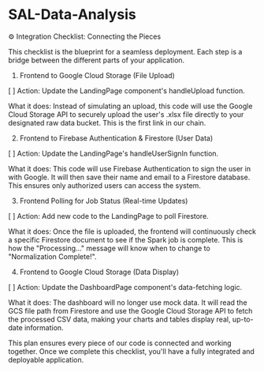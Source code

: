 # SAL-Data-Analysis
⚙️ Integration Checklist: Connecting the Pieces

This checklist is the blueprint for a seamless deployment. Each step is a bridge between the different parts of your application.

1. Frontend to Google Cloud Storage (File Upload)

[ ] Action: Update the LandingPage component's handleUpload function.

What it does: Instead of simulating an upload, this code will use the Google Cloud Storage API to securely upload the user's .xlsx file directly to your designated raw data bucket. This is the first link in our chain.

2. Frontend to Firebase Authentication & Firestore (User Data)

[ ] Action: Update the LandingPage's handleUserSignIn function.

What it does: This code will use Firebase Authentication to sign the user in with Google. It will then save their name and email to a Firestore database. This ensures only authorized users can access the system.

3. Frontend Polling for Job Status (Real-time Updates)

[ ] Action: Add new code to the LandingPage to poll Firestore.

What it does: Once the file is uploaded, the frontend will continuously check a specific Firestore document to see if the Spark job is complete. This is how the "Processing..." message will know when to change to "Normalization Complete!".

4. Frontend to Google Cloud Storage (Data Display)

[ ] Action: Update the DashboardPage component's data-fetching logic.

What it does: The dashboard will no longer use mock data. It will read the GCS file path from Firestore and use the Google Cloud Storage API to fetch the processed CSV data, making your charts and tables display real, up-to-date information.

This plan ensures every piece of our code is connected and working together. Once we complete this checklist, you'll have a fully integrated and deployable application.

